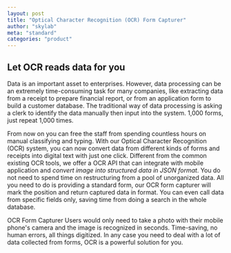 ```yaml
---
layout: post
title: "Optical Character Recognition (OCR) Form Capturer"
author: "skylab"
meta: "standard"
categories: "product"
---
```


## Let OCR reads data for you

Data is an important asset to enterprises. However, data processing can be an extremely time-consuming task for many companies, like extracting data from a receipt to prepare financial report, or from an application form to build a customer database. The traditional way of data processing is asking a clerk to identify the data manually then input into the system. 1,000 forms, just repeat 1,000 times. 


From now on you can free the staff from spending countless hours on manual classifying and typing. With our Optical Character Recognition (OCR) system, you can now convert data from different kinds of forms and receipts into digital text with just one click. Different from the common existing OCR tools, we offer a OCR API that can integrate with mobile application and *convert image into structured data in JSON format*. You do not need to spend time on restructuring from a pool of unorganized data. All you need to do is providing a standard form, our OCR form capturer will mark the position and return captured data in format. You can even call data from specific fields only, saving time from doing a search in the whole database.


OCR Form Capturer Users would only need to take a photo with their mobile phone's camera and the image is recognized in seconds. Time-saving, no human errors, all things digitized. In any case you need to deal with a lot of data collected from forms, OCR is a powerful solution for you.

